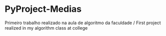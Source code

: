 # PyProject-Medias
Primeiro trabalho realizado na aula de algoritmo da faculdade / First project realized in my algorithm class at college
